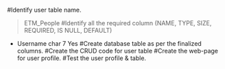 #Identify user table name.
> ETM_People
#Identify all the required column (NAME, TYPE, SIZE, REQUIRED, IS NULL, DEFAULT)
- Username char 7 Yes
#Create database table as per the finalized columns.
#Create the CRUD code for user table
#Create the web-page for user profile.
#Test the user profile & table.
